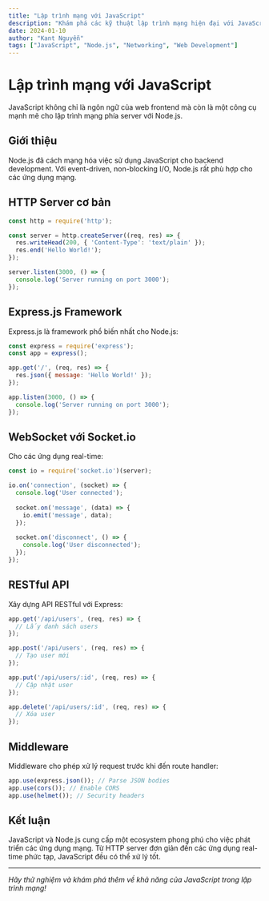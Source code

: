```yaml
---
title: "Lập trình mạng với JavaScript"
description: "Khám phá các kỹ thuật lập trình mạng hiện đại với JavaScript và Node.js"
date: 2024-01-10
author: "Kant Nguyễn"
tags: ["JavaScript", "Node.js", "Networking", "Web Development"]
---
```


# Lập trình mạng với JavaScript

JavaScript không chỉ là ngôn ngữ của web frontend mà còn là một công cụ mạnh mẽ cho lập trình mạng phía server với Node.js.

## Giới thiệu

Node.js đã cách mạng hóa việc sử dụng JavaScript cho backend development. Với event-driven, non-blocking I/O, Node.js rất phù hợp cho các ứng dụng mạng.

## HTTP Server cơ bản

```javascript
const http = require('http');

const server = http.createServer((req, res) => {
  res.writeHead(200, { 'Content-Type': 'text/plain' });
  res.end('Hello World!');
});

server.listen(3000, () => {
  console.log('Server running on port 3000');
});
```

## Express.js Framework

Express.js là framework phổ biến nhất cho Node.js:

```javascript
const express = require('express');
const app = express();

app.get('/', (req, res) => {
  res.json({ message: 'Hello World!' });
});

app.listen(3000, () => {
  console.log('Server running on port 3000');
});
```

## WebSocket với Socket.io

Cho các ứng dụng real-time:

```javascript
const io = require('socket.io')(server);

io.on('connection', (socket) => {
  console.log('User connected');
  
  socket.on('message', (data) => {
    io.emit('message', data);
  });
  
  socket.on('disconnect', () => {
    console.log('User disconnected');
  });
});
```

## RESTful API

Xây dựng API RESTful với Express:

```javascript
app.get('/api/users', (req, res) => {
  // Lấy danh sách users
});

app.post('/api/users', (req, res) => {
  // Tạo user mới
});

app.put('/api/users/:id', (req, res) => {
  // Cập nhật user
});

app.delete('/api/users/:id', (req, res) => {
  // Xóa user
});
```

## Middleware

Middleware cho phép xử lý request trước khi đến route handler:

```javascript
app.use(express.json()); // Parse JSON bodies
app.use(cors()); // Enable CORS
app.use(helmet()); // Security headers
```

## Kết luận

JavaScript và Node.js cung cấp một ecosystem phong phú cho việc phát triển các ứng dụng mạng. Từ HTTP server đơn giản đến các ứng dụng real-time phức tạp, JavaScript đều có thể xử lý tốt.

---

*Hãy thử nghiệm và khám phá thêm về khả năng của JavaScript trong lập trình mạng!*
